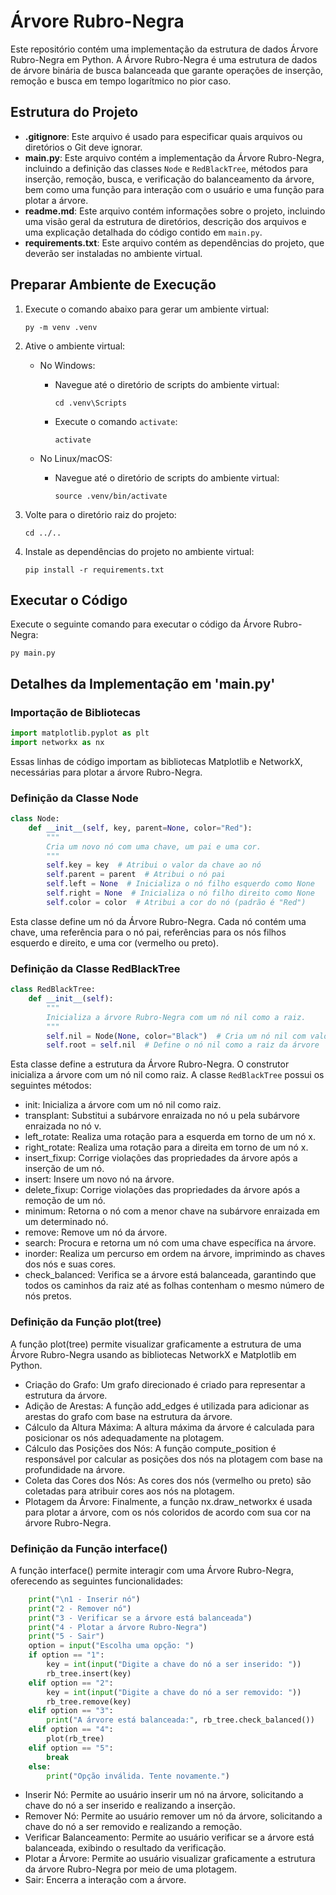 # Árvore Rubro-Negra

Este repositório contém uma implementação da estrutura de dados Árvore Rubro-Negra em Python. A Árvore Rubro-Negra é uma estrutura de dados de árvore binária de busca balanceada que garante operações de inserção, remoção e busca em tempo logarítmico no pior caso.

## Estrutura do Projeto

- **.gitignore**: Este arquivo é usado para especificar quais arquivos ou diretórios o Git deve ignorar.
- **main.py**: Este arquivo contém a implementação da Árvore Rubro-Negra, incluindo a definição das classes `Node` e `RedBlackTree`, métodos para inserção, remoção, busca, e verificação do balanceamento da árvore, bem como uma função para interação com o usuário e uma função para plotar a árvore.
- **readme.md**: Este arquivo contém informações sobre o projeto, incluindo uma visão geral da estrutura de diretórios, descrição dos arquivos e uma explicação detalhada do código contido em `main.py`.
- **requirements.txt**: Este arquivo contém as dependências do projeto, que deverão ser instaladas no ambiente virtual.

## Preparar Ambiente de Execução

1. Execute o comando abaixo para gerar um ambiente virtual:

    ```
    py -m venv .venv
    ```

2. Ative o ambiente virtual:
    - No Windows:
        - Navegue até o diretório de scripts do ambiente virtual:

            ```
            cd .venv\Scripts
            ```

        - Execute o comando `activate`:

            ```
            activate
            ```

    - No Linux/macOS:
        - Navegue até o diretório de scripts do ambiente virtual:

            ```
            source .venv/bin/activate
            ```

3. Volte para o diretório raiz do projeto:
   
    ```
    cd ../..
    ```

4. Instale as dependências do projeto no ambiente virtual:
   
    ```
    pip install -r requirements.txt
    ```

## Executar o Código

Execute o seguinte comando para executar o código da Árvore Rubro-Negra:

```
py main.py
```

## Detalhes da Implementação em 'main.py'

### Importação de Bibliotecas

```python
import matplotlib.pyplot as plt
import networkx as nx
```

Essas linhas de código importam as bibliotecas Matplotlib e NetworkX, necessárias para plotar a árvore Rubro-Negra.

### Definição da Classe Node

```python
class Node:
    def __init__(self, key, parent=None, color="Red"):
        """
        Cria um novo nó com uma chave, um pai e uma cor.
        """
        self.key = key  # Atribui o valor da chave ao nó
        self.parent = parent  # Atribui o nó pai
        self.left = None  # Inicializa o nó filho esquerdo como None
        self.right = None  # Inicializa o nó filho direito como None
        self.color = color  # Atribui a cor do nó (padrão é "Red")
```

Esta classe define um nó da Árvore Rubro-Negra. Cada nó contém uma chave, uma referência para o nó pai, referências para os nós filhos esquerdo e direito, e uma cor (vermelho ou preto).

### Definição da Classe RedBlackTree

```python
class RedBlackTree:
    def __init__(self):
        """
        Inicializa a árvore Rubro-Negra com um nó nil como a raiz.
        """
        self.nil = Node(None, color="Black")  # Cria um nó nil com valor None e cor preta
        self.root = self.nil  # Define o nó nil como a raiz da árvore
```

Esta classe define a estrutura da Árvore Rubro-Negra. O construtor inicializa a árvore com um nó nil como raiz.
A classe `RedBlackTree` possui os seguintes métodos:

- init: Inicializa a árvore com um nó nil como raiz.
- transplant: Substitui a subárvore enraizada no nó u pela subárvore enraizada no nó v.
- left_rotate: Realiza uma rotação para a esquerda em torno de um nó x.
- right_rotate: Realiza uma rotação para a direita em torno de um nó x.
- insert_fixup: Corrige violações das propriedades da árvore após a inserção de um nó.
- insert: Insere um novo nó na árvore.
- delete_fixup: Corrige violações das propriedades da árvore após a remoção de um nó.
- minimum: Retorna o nó com a menor chave na subárvore enraizada em um determinado nó.
- remove: Remove um nó da árvore.
- search: Procura e retorna um nó com uma chave específica na árvore.
- inorder: Realiza um percurso em ordem na árvore, imprimindo as chaves dos nós e suas cores.
- check_balanced: Verifica se a árvore está balanceada, garantindo que todos os caminhos da raiz até as folhas contenham o mesmo número de nós pretos.

### Definição da Função plot(tree)

A função plot(tree) permite visualizar graficamente a estrutura de uma Árvore Rubro-Negra usando as bibliotecas NetworkX e Matplotlib em Python.

- Criação do Grafo: Um grafo direcionado é criado para representar a estrutura da árvore.
- Adição de Arestas: A função add_edges é utilizada para adicionar as arestas do grafo com base na estrutura da árvore.
- Cálculo da Altura Máxima: A altura máxima da árvore é calculada para posicionar os nós adequadamente na plotagem.
- Cálculo das Posições dos Nós: A função compute_position é responsável por calcular as posições dos nós na plotagem com base na profundidade na árvore.
- Coleta das Cores dos Nós: As cores dos nós (vermelho ou preto) são coletadas para atribuir cores aos nós na plotagem.
- Plotagem da Árvore: Finalmente, a função nx.draw_networkx é usada para plotar a árvore, com os nós coloridos de acordo com sua cor na árvore Rubro-Negra.

### Definição da Função interface()

A função interface() permite interagir com uma Árvore Rubro-Negra, oferecendo as seguintes funcionalidades:

```python
    print("\n1 - Inserir nó")
    print("2 - Remover nó")
    print("3 - Verificar se a árvore está balanceada")
    print("4 - Plotar a árvore Rubro-Negra")
    print("5 - Sair")
    option = input("Escolha uma opção: ")
    if option == "1": 
        key = int(input("Digite a chave do nó a ser inserido: "))
        rb_tree.insert(key)
    elif option == "2":
        key = int(input("Digite a chave do nó a ser removido: "))
        rb_tree.remove(key)
    elif option == "3":
        print("A árvore está balanceada:", rb_tree.check_balanced())
    elif option == "4":
        plot(rb_tree)
    elif option == "5":
        break
    else:
        print("Opção inválida. Tente novamente.")
```

- Inserir Nó: Permite ao usuário inserir um nó na árvore, solicitando a chave do nó a ser inserido e realizando a inserção.
- Remover Nó: Permite ao usuário remover um nó da árvore, solicitando a chave do nó a ser removido e realizando a remoção.
- Verificar Balanceamento: Permite ao usuário verificar se a árvore está balanceada, exibindo o resultado da verificação.
- Plotar a Árvore: Permite ao usuário visualizar graficamente a estrutura da árvore Rubro-Negra por meio de uma plotagem.
- Sair: Encerra a interação com a árvore.